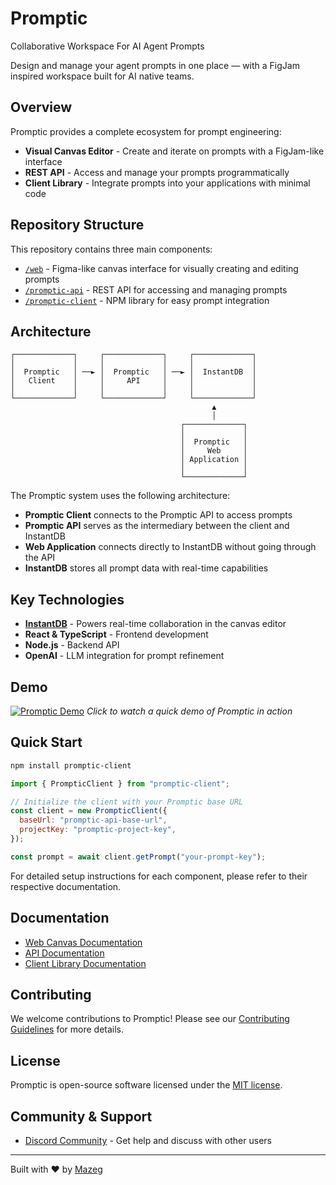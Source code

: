 # Promptic

Collaborative Workspace For AI Agent Prompts

Design and manage your agent prompts in one place — with a FigJam inspired workspace built for AI native teams.

## Overview

Promptic provides a complete ecosystem for prompt engineering:

- **Visual Canvas Editor** - Create and iterate on prompts with a FigJam-like interface
- **REST API** - Access and manage your prompts programmatically
- **Client Library** - Integrate prompts into your applications with minimal code

## Repository Structure

This repository contains three main components:

- [`/web`](./web) - Figma-like canvas interface for visually creating and editing prompts
- [`/promptic-api`](./promptic-api) - REST API for accessing and managing prompts
- [`/promptic-client`](./promptic-client) - NPM library for easy prompt integration

## Architecture

```
┌─────────────┐     ┌─────────────┐     ┌─────────────┐
│             │     │             │     │             │
│  Promptic   │ ──► │  Promptic   │ ──► │  InstantDB  │
│   Client    │     │     API     │     │             │
│             │     │             │     │             │
└─────────────┘     └─────────────┘     └─────────────┘
                                             ▲
                                             │
                                      ┌─────────────┐
                                      │             │
                                      │  Promptic   │
                                      │     Web     │
                                      │ Application │
                                      │             │
                                      └─────────────┘
```

The Promptic system uses the following architecture:

- **Promptic Client** connects to the Promptic API to access prompts
- **Promptic API** serves as the intermediary between the client and InstantDB
- **Web Application** connects directly to InstantDB without going through the API
- **InstantDB** stores all prompt data with real-time capabilities

## Key Technologies

- **[InstantDB](https://www.instantdb.com/)** - Powers real-time collaboration in the canvas editor
- **React & TypeScript** - Frontend development
- **Node.js** - Backend API
- **OpenAI** - LLM integration for prompt refinement

## Demo

[![Promptic Demo](https://cdn.loom.com/sessions/thumbnails/199a0e490fa2462f820526026521de2e-with-play.gif)](https://www.loom.com/share/199a0e490fa2462f820526026521de2e?sid=ec6f4973-67f8-4be1-bffd-18fc49eeecdb)
_Click to watch a quick demo of Promptic in action_

## Quick Start

```bash
npm install promptic-client
```

```javascript
import { PrompticClient } from "promptic-client";

// Initialize the client with your Promptic base URL
const client = new PrompticClient({
  baseUrl: "promptic-api-base-url",
  projectKey: "promptic-project-key",
});

const prompt = await client.getPrompt("your-prompt-key");
```

For detailed setup instructions for each component, please refer to their respective documentation.

## Documentation

- [Web Canvas Documentation](./web/README.md)
- [API Documentation](./promptic-api/README.md)
- [Client Library Documentation](./promptic-client/README.md)

## Contributing

We welcome contributions to Promptic! Please see our [Contributing Guidelines](./CONTRIBUTING.md) for more details.

## License

Promptic is open-source software licensed under the [MIT license](./LICENSE).

## Community & Support

- [Discord Community](https://discord.com/invite/zGaUvXy37d) - Get help and discuss with other users

---

Built with ❤️ by [Mazeg](https://mazeg.com)
